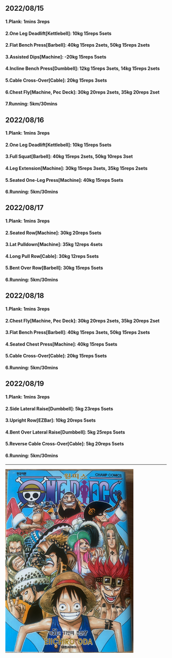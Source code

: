 ## 2022/08/15
#### 1.Plank: 1mins 3reps
#### 2.One Leg Deadlift\[Kettlebell\]: 10kg 15reps 5sets
#### 2.Flat Bench Press\[Barbell\]: 40kg 15reps 2sets, 50kg 15reps 2sets
#### 3.Assisted Dips\[Machine\]: -20kg 15reps 5sets
#### 4.Incline Bench Press\[Dumbbell\]: 12kg 15reps 3sets, 14kg 15reps 2sets
#### 5.Cable Cross-Over\[Cable\]: 20kg 15reps 3sets
#### 6.Chest Fly\[Machine, Pec Deck\]: 30kg 20reps 2sets, 35kg 20reps 2set
#### 7.Running: 5km/30mins

## 2022/08/16
#### 1.Plank: 1mins 3reps
#### 2.One Leg Deadlift\[Kettlebell\]: 10kg 15reps 5sets
#### 3.Full Squat\[Barbell\]: 40kg 15reps 2sets, 50kg 10reps 3set
#### 4.Leg Extension\[Machine\]: 30kg 15reps 3sets, 35kg 15reps 2sets
#### 5.Seated One-Leg Press\[Machine\]: 40kg 15reps 5sets
#### 6.Running: 5km/30mins

## 2022/08/17
#### 1.Plank: 1mins 3reps
#### 2.Seated Row\[Machine\]: 30kg 20reps 5sets
#### 3.Lat Pulldown\[Machine\]: 35kg 12reps 4sets
#### 4.Long Pull Row\[Cable\]: 30kg 12reps 5sets
#### 5.Bent Over Row\[Barbell\]: 30kg 15reps 5sets
#### 6.Running: 5km/30mins

## 2022/08/18
#### 1.Plank: 1mins 3reps
#### 2.Chest Fly\[Machine, Pec Deck\]: 30kg 20reps 2sets, 35kg 20reps 2set
#### 3.Flat Bench Press\[Barbell\]: 40kg 15reps 3sets, 50kg 15reps 2sets
#### 4.Seated Chest Press\[Machine\]: 40kg 15reps 5sets
#### 5.Cable Cross-Over\[Cable\]: 20kg 15reps 5sets
#### 6.Running: 5km/30mins

## 2022/08/19
#### 1.Plank: 1mins 3reps
#### 2.Side Lateral Raise\[Dumbbell\]: 5kg 23reps 5sets
#### 3.Upright Row\[EZBar\]: 10kg 20reps 5sets
#### 4.Bent Over Lateral Raise\[Dumbbell\]: 5kg 25reps 5sets
#### 5.Reverse Cable Cross-Over\[Cable\]: 5kg 20reps 5sets
#### 6.Running: 5km/30mins
---

<img src='../_resources/__051.png' width='400px' />

